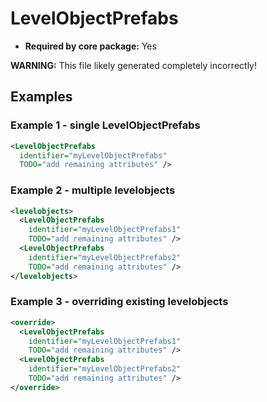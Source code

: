 # LevelObjectPrefabs

- **Required by core package:** Yes

**WARNING:** This file likely generated completely incorrectly!

## Examples

### Example 1 - single LevelObjectPrefabs

```xml
<LevelObjectPrefabs
  identifier="myLevelObjectPrefabs"
  TODO="add remaining attributes" />
```

### Example 2 - multiple levelobjects

```xml
<levelobjects>
  <LevelObjectPrefabs
    identifier="myLevelObjectPrefabs1"
    TODO="add remaining attributes" />
  <LevelObjectPrefabs
    identifier="myLevelObjectPrefabs2"
    TODO="add remaining attributes" />
</levelobjects>
```

### Example 3 - overriding existing levelobjects

```xml
<override>
  <LevelObjectPrefabs
    identifier="myLevelObjectPrefabs1"
    TODO="add remaining attributes" />
  <LevelObjectPrefabs
    identifier="myLevelObjectPrefabs2"
    TODO="add remaining attributes" />
</override>
```

